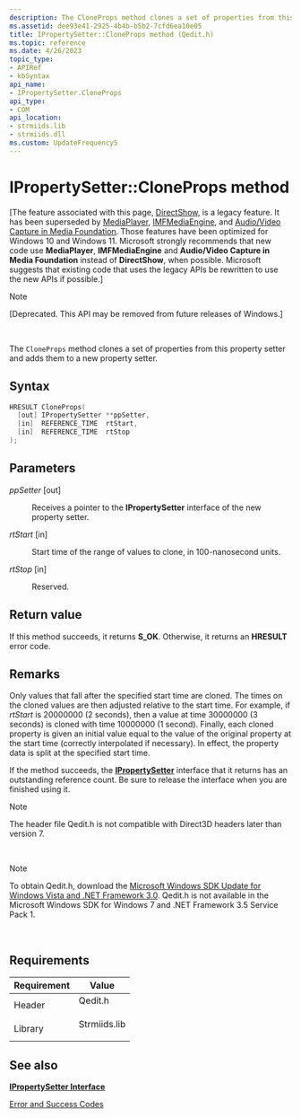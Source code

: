 ```yaml
---
description: The CloneProps method clones a set of properties from this property setter and adds them to a new property setter.
ms.assetid: dee93e41-2925-4b4b-b5b2-7cfd6ea10e05
title: IPropertySetter::CloneProps method (Qedit.h)
ms.topic: reference
ms.date: 4/26/2023
topic_type: 
- APIRef
- kbSyntax
api_name: 
- IPropertySetter.CloneProps
api_type: 
- COM
api_location: 
- strmiids.lib
- strmiids.dll
ms.custom: UpdateFrequency5
---
```


# IPropertySetter::CloneProps method

\[The feature associated with this page, [DirectShow](/windows/win32/directshow/directshow), is a legacy feature. It has been superseded by [MediaPlayer](/uwp/api/Windows.Media.Playback.MediaPlayer), [IMFMediaEngine](/windows/win32/api/mfmediaengine/nn-mfmediaengine-imfmediaengine), and [Audio/Video Capture in Media Foundation](windows/win32/medfound/audio-video-capture-in-media-foundation). Those features have been optimized for Windows 10 and Windows 11. Microsoft strongly recommends that new code use **MediaPlayer**, **IMFMediaEngine** and **Audio/Video Capture in Media Foundation** instead of **DirectShow**, when possible. Microsoft suggests that existing code that uses the legacy APIs be rewritten to use the new APIs if possible.\]

> [!Note]  
> \[Deprecated. This API may be removed from future releases of Windows.\]

 

The `CloneProps` method clones a set of properties from this property setter and adds them to a new property setter.

## Syntax


```C++
HRESULT CloneProps(
  [out] IPropertySetter **ppSetter,
  [in]  REFERENCE_TIME  rtStart,
  [in]  REFERENCE_TIME  rtStop
);
```



## Parameters

<dl> <dt>

*ppSetter* \[out\]
</dt> <dd>

Receives a pointer to the **IPropertySetter** interface of the new property setter.

</dd> <dt>

*rtStart* \[in\]
</dt> <dd>

Start time of the range of values to clone, in 100-nanosecond units.

</dd> <dt>

*rtStop* \[in\]
</dt> <dd>

Reserved.

</dd> </dl>

## Return value

If this method succeeds, it returns **S\_OK**. Otherwise, it returns an **HRESULT** error code.

## Remarks

Only values that fall after the specified start time are cloned. The times on the cloned values are then adjusted relative to the start time. For example, if *rtStart* is 20000000 (2 seconds), then a value at time 30000000 (3 seconds) is cloned with time 10000000 (1 second). Finally, each cloned property is given an initial value equal to the value of the original property at the start time (correctly interpolated if necessary). In effect, the property data is split at the specified start time.

If the method succeeds, the [**IPropertySetter**](ipropertysetter.md) interface that it returns has an outstanding reference count. Be sure to release the interface when you are finished using it.

> [!Note]  
> The header file Qedit.h is not compatible with Direct3D headers later than version 7.

 

> [!Note]  
> To obtain Qedit.h, download the [Microsoft Windows SDK Update for Windows Vista and .NET Framework 3.0](https://msdn.microsoft.com/windowsvista/bb980924.aspx). Qedit.h is not available in the Microsoft Windows SDK for Windows 7 and .NET Framework 3.5 Service Pack 1.

 

## Requirements



| Requirement | Value |
|--------------------|-----------------------------------------------------------------------------------------|
| Header<br/>  | <dl> <dt>Qedit.h</dt> </dl>      |
| Library<br/> | <dl> <dt>Strmiids.lib</dt> </dl> |



## See also

<dl> <dt>

[**IPropertySetter Interface**](ipropertysetter.md)
</dt> <dt>

[Error and Success Codes](error-and-success-codes.md)
</dt> </dl>

 

 




